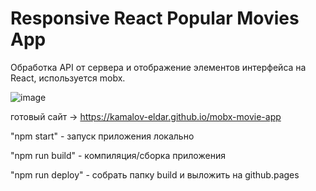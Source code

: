 # Responsive React Popular Movies App

Обработка API от сервера и отображение элементов интерфейса на React, используется mobx.

![image](https://github.com/kamalov-eldar/mobx-movie-app/blob/master/src/img/movies.gif)

готовый сайт -> https://kamalov-eldar.github.io/mobx-movie-app

"npm start" - запуск приложения локально

"npm run build" - компиляция/сборка приложения

"npm run deploy" - собрать папку build и выложить на github.pages
